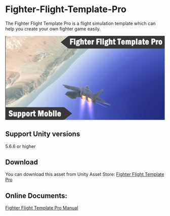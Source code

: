 # Fighter-Flight-Template-Pro

The Fighter Flight Template Pro is a flight simulation template which can help you create your own fighter game easily.

![image](https://github.com/swordmaster003/Fighter-Flight-Template-Pro/blob/master/Screenshots/Cover.png)

## Support Unity versions

5.6.6 or higher

## Download

You can download this asset from Unity Asset Store:
[Fighter Flight Template Pro](https://assetstore.unity.com/packages/templates/systems/fighter-flight-template-pro-153640)

## Online Documents:

[Fighter Flight Template Pro Manual](https://www.swordmaster.info/documents/unity-assets-documents/fighter-flight-template-pro-manual-document)
